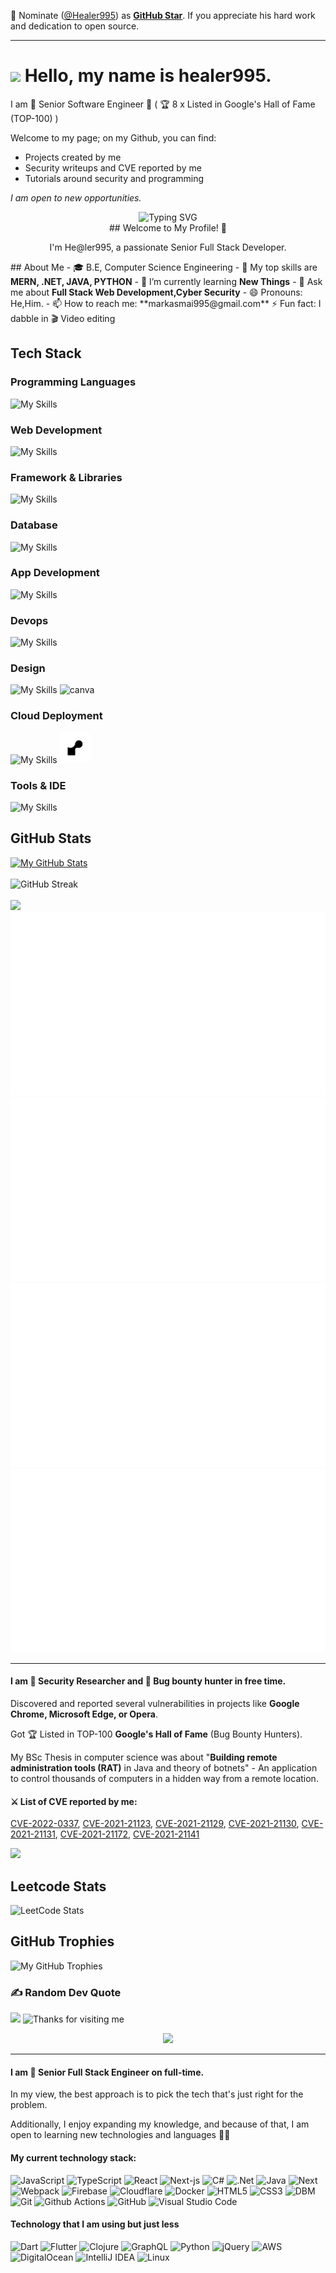 📢 Nominate ([@Healer995](https://github.com/healer995/)) as **[GitHub Star](https://stars.github.com/nominate)**. If you appreciate his hard work and dedication to open source.

---

# <img src="https://media.giphy.com/media/hvRJCLFzcasrR4ia7z/giphy.gif" width="30px"> Hello, my name is healer995.


I am 🧙 Senior Software Engineer 👾 ( 🏆 8 x Listed in Google's Hall of Fame (TOP-100) )

Welcome to my page; on my Github, you can find:
- Projects created by me 
- Security writeups and CVE reported by me
- Tutorials around security and programming

*I am open to new opportunities.*

<!-- Portfolio Showcase Container -->
<div align="center">
  
  <img src="https://readme-typing-svg.demolab.com?font=Fira+Code&weight=500&size=25&pause=1000&color=00ADB5&center=true&vCenter=true&width=435&lines=Hi+%F0%9F%91%8B%2C+I'm+He@ler!;Full-Stack+Web+Developer;Tech+Explorer;Cybersecurity+Enthusiast;" alt="Typing SVG" />

  <br />
## Welcome to My Profile! 👋 

I'm He@ler995, a passionate Senior Full Stack Developer.

</div>
## About Me
- 🎓 B.E, Computer Science Engineering
- 🌱 My top skills are <b>MERN, .NET, JAVA, PYTHON</b>
- 🔭 I’m currently learning <b>New Things</b>
- 💬 Ask me about <b>Full Stack Web Development,Cyber Security</b>
- 😄 Pronouns: He,Him.
- 📫 How to reach me: **markasmai995@gmail.com**
<!--- 👯 I’m looking to collaborate on [Open Source Projects or Areas of Interest].
- 🤔 I’m looking for help with [Something you need help with].-->
⚡ Fun fact: I dabble in 🎬 Video editing

## Tech Stack

<h3 align="left">Programming Languages </h3>

![My Skills](https://skillicons.dev/icons?i=c,cpp,java,python,js,ts)

<h3 align="left">Web Development</h3>

![My Skills](https://skillicons.dev/icons?i=html,css,bootstrap,react,vite,nextjs,nodejs,express,tailwind)

<h3 align="left">Framework & Libraries</h3>

![My Skills](https://skillicons.dev/icons?i=react,net,spring,django,flask)

<h3 align="left">Database</h3>

![My Skills](https://skillicons.dev/icons?i=mysql,mongodb,postgresql,firebase)

<h3 align="left">App Development</h3>

![My Skills](https://skillicons.dev/icons?i=react)


<h3 align="left">Devops</h3>

![My Skills](https://skillicons.dev/icons?i=docker,jenkins,kubernetes,jira,scrum,agile)

<h3 align="left">Design</h3>

![My Skills](https://skillicons.dev/icons?i=webflow,figma) <img src="https://oregoncoast.edu/wp-content/uploads/2024/02/canva-logo.png" alt="canva" width="50" height="50" >


<h3 align="left">Cloud Deployment</h3>

![My Skills](https://skillicons.dev/icons?i=aws,netlify,vercel) <img src="https://github.com/vigneshwaranbalamurugan/vigneshwaranbalamurugan/blob/20bb4b459e85c303365179ea2e4446c1f08cb2ec/render.png" alt="onrender" width="49" height="49" style="border-radius:5px;" >

<h3 align="left">Tools & IDE</h3>

![My Skills](https://skillicons.dev/icons?i=windows,mint,git,github,vscode,idea,postman)

<!--## GitHub Stats
[![Your GitHub Stats](https://github-readme-stats.vercel.app/api?username=YourUsername&show_icons=true&theme=radical)](https://github.com/YourUsername)
-->

<!--- [Twitter](Your Twitter Profile Link)
- [Personal Website/Blog](Your Website or Blog Link)-->
## GitHub Stats
[![My GitHub Stats](https://denvercoder1-github-readme-stats.vercel.app/api?username=vigneshwaranbalamurugan&show_icons=true&count_private=true&theme=radical)](https://github.com/vigneshwaranbalamurugan)
<br>
<br>
![GitHub Streak](https://github-readme-streak-stats.herokuapp.com/?user=vigneshwaranbalamurugan&theme=dark&background=0d1117&border=00ff00&stroke=00ff00&ring=00ff00&fire=00ff00&currStreakLabel=00ff00&currStreakNum=00ff00&sideNums=ffffff&sideLabels=ffffff&dates=00ff00)
<br>
<br>
![](https://github-readme-stats.vercel.app/api/top-langs/?username=vigneshwaranbalamurugan&theme=gotham&hide_border=false&include_all_commits=true&count_private=true&layout=compact)
<dr>
![GITHUB Stats](https://raw.githubusercontent.com/puliczek/github-stats/master/generated/overview.svg#gh-dark-mode-only) ![GITHUB Languages](https://raw.githubusercontent.com/puliczek/github-stats/master/generated/languages.svg#gh-dark-mode-only)
![GITHUB Stats](https://raw.githubusercontent.com/puliczek/github-stats/master/generated/overview.svg#gh-light-mode-only) ![GITHUB Languages](https://raw.githubusercontent.com/puliczek/github-stats/master/generated/languages.svg#gh-light-mode-only)

<dr>


---

####  I am 👾 Security Researcher and 🔏 Bug bounty hunter in free time.
Discovered and reported several vulnerabilities in projects like **Google Chrome, Microsoft Edge, or Opera**.

Got 🏆 Listed in TOP-100 **Google's Hall of Fame** (Bug Bounty Hunters).

My BSc Thesis in computer science was about "**Building remote administration tools (RAT)** in Java and theory of botnets" - An application to control thousands of computers in a hidden way from a remote location.

#### ⚔️ List of CVE reported by me:
[CVE-2022-0337](https://github.com/Puliczek/CVE-2022-0337-PoC-Google-Chrome-Microsoft-Edge-Opera), [CVE-2021-21123](https://github.com/Puliczek/CVE-2021-21123-PoC-Google-Chrome), [CVE-2021-21129](https://github.com/Puliczek/CVE-2021-21123-PoC-Google-Chrome), [CVE-2021-21130](https://github.com/Puliczek/CVE-2021-21123-PoC-Google-Chrome), [CVE-2021-21131](https://github.com/Puliczek/CVE-2021-21123-PoC-Google-Chrome), [CVE-2021-21172](https://github.com/Puliczek/CVE-2021-21123-PoC-Google-Chrome), [CVE-2021-21141](https://github.com/Puliczek/CVE-2021-21123-PoC-Google-Chrome)

![](https://hit.yhype.me/github/profile?user_id=12344862)

## Leetcode Stats
![LeetCode Stats](https://leetcard.jacoblin.cool/vigneshwaranbalamurugan?theme=dark&font=Marcellus&ext=heatmap)

## GitHub Trophies
![My GitHub Trophies](https://github-profile-trophy.vercel.app/?username=vigneshwaranbalamurugan&theme=radical&no-frame=true&no-bg=true&margin-w=1)

### ✍️ Random Dev Quote
![](https://quotes-github-readme.vercel.app/api?type=horizontal&theme=radical)
<img height="120" alt="Thanks for visiting me" width="100%" src="https://raw.githubusercontent.com/BrunnerLivio/brunnerlivio/master/images/marquee.svg" />

<p align="center">
  <img src="https://capsule-render.vercel.app/api?type=waving&color=gradient&height=100&section=footer&width=100%"/>
</p>

<!--Feel free to fork and customize this template for your own GitHub profile. Happy coding!-->


--- 
#### I am 🧙 Senior Full Stack Engineer on full-time.


In my view, the best approach is to pick the tech that's just right for the problem.

Additionally, I enjoy expanding my knowledge, and because of that, I am open to learning new technologies and languages 🐱‍👓

#### My current technology stack:
![JavaScript](https://img.shields.io/badge/javascript-%23323330.svg?style=flat-square&logo=javascript&logoColor=%23F7DF1E)
![TypeScript](https://img.shields.io/badge/-TypeScript-007ACC?style=flat-square&logo=typescript&logoColor=white)
![React](https://img.shields.io/badge/react-%2320232a.svg?style=flat-square&logo=react&logoColor=%2361DAFB)
![Next-js](https://img.shields.io/badge/Next-black?style=flat-square&logo=next.js&logoColor=white)
![C#](https://img.shields.io/badge/c%23-%23239120.svg?style=flat-square&logo=c-sharp&logoColor=white)
![.Net](https://img.shields.io/badge/.NET-5C2D91?style=flat-square&logo=.net&logoColor=white)
![Java](https://img.shields.io/badge/java-%23ED8B00.svg?style=flat-square&logo=java&logoColor=white)
![Next](https://img.shields.io/badge/next-%230072C6.svg?style=flat-square&logo=next-devops&logoColor=white)
![Webpack](https://img.shields.io/badge/-Webpack-8DD6F9?style=flat-square&logo=webpack&logoColor=white)
![Firebase](https://img.shields.io/badge/firebase-%23039BE5.svg?style=flat-square&logo=firebase)
![Cloudflare](https://img.shields.io/badge/Cloudflare-F38020?style=flat-square&logo=Cloudflare&logoColor=white)
![Docker](https://img.shields.io/badge/-Docker-46a2f1?style=flat-square&logo=docker&logoColor=white)
![HTML5](https://img.shields.io/badge/-HTML5-E34F26?style=flat-square&logo=html5&logoColor=white)
![CSS3](https://img.shields.io/badge/css3-%231572B6.svg?style=flat-square&logo=css3&logoColor=white)
![DBM](https://img.shields.io/badge/Microsoft%20SQL%20Sever-CC2927?style=flat-square&logo=microsoft%20sql%20server&logoColor=white)
![Git](https://img.shields.io/badge/-Git-F05032?style=flat-square&logo=git&logoColor=white)
![Github Actions](https://img.shields.io/badge/-Github_Actions-2088FF?style=flat-square&logo=github-actions&logoColor=white)
![GitHub](https://img.shields.io/badge/github-%23121011.svg?style=flat-square&logo=github&logoColor=white)
![Visual Studio Code](https://img.shields.io/badge/Visual%20Studio%20Code-0078d7.svg?style=flat-square&logo=visual-studio-code&logoColor=white)

#### Technology that I am using but just less
![Dart](https://img.shields.io/badge/dart-%230175C2.svg?style=flat-square&logo=dart&logoColor=white)
![Flutter](https://img.shields.io/badge/Flutter-%2302569B.svg?style=flat-square&logo=Flutter&logoColor=white)
![Clojure](https://img.shields.io/badge/Clojure-%23Clojure.svg?style=flat-square&logo=Clojure&logoColor=Clojure)
![GraphQL](https://img.shields.io/badge/-GraphQL-E10098?style=flat-square&logo=graphql&logoColor=white)
![Python](https://img.shields.io/badge/python-3670A0?style=flat-square&logo=python&logoColor=ffdd54)
![jQuery](https://img.shields.io/badge/jquery-%230769AD.svg?style=flat-square&logo=jquery&logoColor=white)
![AWS](https://img.shields.io/badge/AWS-%23FF9900.svg?style=flat-square&logo=amazon-aws&logoColor=white)
![DigitalOcean](https://img.shields.io/badge/DigitalOcean-%230167ff.svg?style=flat-square&logo=digitalOcean&logoColor=white)
![IntelliJ IDEA](https://img.shields.io/badge/IntelliJIDEA-000000.svg?style=flat-square&logo=intellij-idea&logoColor=white)
![Linux](https://img.shields.io/badge/Linux-FCC624?style=flat-square&logo=linux&logoColor=black)
